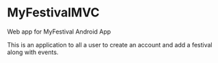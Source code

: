 MyFestivalMVC
=============

Web app for MyFestival Android App


This is an application to all a user to create an account and add a festival along with events.
